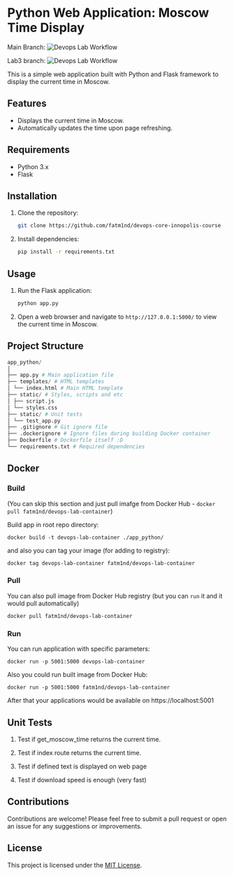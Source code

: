 # Python Web Application: Moscow Time Display

Main Branch:
![Devops Lab Workflow](https://github.com/fatm1nd/devops-core-innopolis-course/actions/workflows/python-app.yml/badge.svg)

Lab3 branch:
![Devops Lab Workflow](https://github.com/fatm1nd/devops-core-innopolis-course/actions/workflows/python-app.yml/badge.svg?branch=Lab3)


This is a simple web application built with Python and Flask framework to display the current time in Moscow.

## Features

- Displays the current time in Moscow.
- Automatically updates the time upon page refreshing.

## Requirements

- Python 3.x
- Flask

## Installation

1. Clone the repository:

    ```bash
    git clone https://github.com/fatm1nd/devops-core-innopolis-course
    ```

2. Install dependencies:

    ```bash
    pip install -r requirements.txt
    ```

## Usage

1. Run the Flask application:

    ```bash
    python app.py
    ```

2. Open a web browser and navigate to `http://127.0.0.1:5000/` to view the current time in Moscow.

## Project Structure

```python
app_python/
│
├── app.py # Main application file
├── templates/ # HTML templates
│ └── index.html # Main HTML template
├── static/ # Styles, scripts and etc
│ ├── script.js
│ └── styles.css
├── static/ # Unit tests
│ └── test_app.py
├── .gitignore # Git ignore file
├── .dockerignore # Ignore files during building Docker container
├── Dockerfile # Dockerfile itself :D
└── requirements.txt # Required dependencies
```

## Docker

### Build

(You can skip this section and just pull imafge from Docker Hub - `docker pull fatm1nd/devops-lab-container`)

Build app in root repo directory:

```
docker build -t devops-lab-container ./app_python/
```

and also you can tag your image (for adding to registry):
```
docker tag devops-lab-container fatm1nd/devops-lab-container
```


### Pull

You can also pull image from Docker Hub registry (but you can `run` it and it would pull automatically)

```
docker pull fatm1nd/devops-lab-container
```

### Run

You can run application with specific parameters:

```
docker run -p 5001:5000 devops-lab-container
```

Also you could run built image from Docker Hub:
```
docker run -p 5001:5000 fatm1nd/devops-lab-container
```

After that your applications would be available on https://localhost:5001

## Unit Tests

1. Test if get_moscow_time returns the current time.

2. Test if index route returns the current time.

3. Test if defined text is displayed on web page

4. Test if download speed is enough (very fast)

## Contributions

Contributions are welcome! Please feel free to submit a pull request or open an issue for any suggestions or improvements.

## License

This project is licensed under the [MIT License](LICENSE).